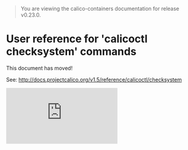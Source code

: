 > You are viewing the calico-containers documentation for release v0.23.0.

# User reference for 'calicoctl checksystem' commands

This document has moved!

See: http://docs.projectcalico.org/v1.5/reference/calicoctl/checksystem

[![Analytics](https://calico-ga-beacon.appspot.com/UA-52125893-3/calico-containers/docs/calicoctl/checksystem.md?pixel)](https://github.com/igrigorik/ga-beacon)
